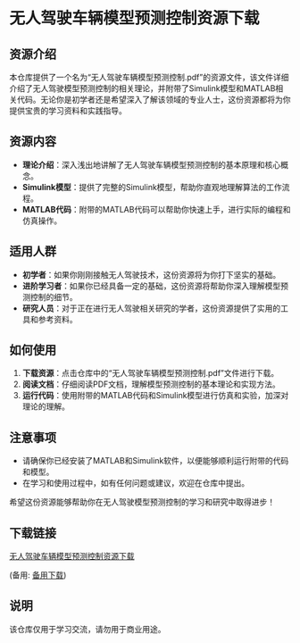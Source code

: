 # 无人驾驶车辆模型预测控制资源下载

## 资源介绍

本仓库提供了一个名为“无人驾驶车辆模型预测控制.pdf”的资源文件，该文件详细介绍了无人驾驶模型预测控制的相关理论，并附带了Simulink模型和MATLAB相关代码。无论你是初学者还是希望深入了解该领域的专业人士，这份资源都将为你提供宝贵的学习资料和实践指导。

## 资源内容

- **理论介绍**：深入浅出地讲解了无人驾驶车辆模型预测控制的基本原理和核心概念。
- **Simulink模型**：提供了完整的Simulink模型，帮助你直观地理解算法的工作流程。
- **MATLAB代码**：附带的MATLAB代码可以帮助你快速上手，进行实际的编程和仿真操作。

## 适用人群

- **初学者**：如果你刚刚接触无人驾驶技术，这份资源将为你打下坚实的基础。
- **进阶学习者**：如果你已经具备一定的基础，这份资源将帮助你深入理解模型预测控制的细节。
- **研究人员**：对于正在进行无人驾驶相关研究的学者，这份资源提供了实用的工具和参考资料。

## 如何使用

1. **下载资源**：点击仓库中的“无人驾驶车辆模型预测控制.pdf”文件进行下载。
2. **阅读文档**：仔细阅读PDF文档，理解模型预测控制的基本理论和实现方法。
3. **运行代码**：使用附带的MATLAB代码和Simulink模型进行仿真和实验，加深对理论的理解。

## 注意事项

- 请确保你已经安装了MATLAB和Simulink软件，以便能够顺利运行附带的代码和模型。
- 在学习和使用过程中，如有任何问题或建议，欢迎在仓库中提出。

希望这份资源能够帮助你在无人驾驶模型预测控制的学习和研究中取得进步！

## 下载链接
[无人驾驶车辆模型预测控制资源下载](https://pan.quark.cn/s/02c06c95660b) 

(备用: [备用下载](https://pan.baidu.com/s/1YFKVl4IbOe2QU8Fy7PCjdA?pwd=1234))

## 说明

该仓库仅用于学习交流，请勿用于商业用途。
